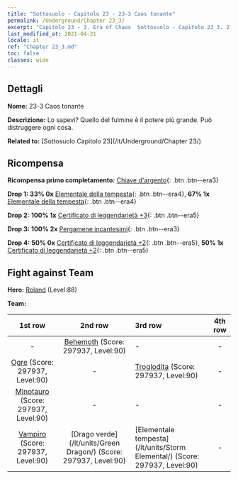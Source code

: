 ```yaml
---
title: "Sottosuolo - Capitolo 23 - 23-3 Caos tonante"
permalink: /Underground/Chapter 23_3/
excerpt: "Capitolo 23 - 3. Era of Chaos  Sottosuolo - Capitolo 23_3. 23-3 Caos tonante"
last_modified_at: 2021-04-21
locale: it
ref: "Chapter 23_3.md"
toc: false
classes: wide
---
```


## Dettagli

 **Nome:** 23-3 Caos tonante

 **Descrizione:** Lo sapevi? Quello del fulmine è il potere più grande. Può distruggere ogni cosa.

 **Related to:** [Sottosuolo Capitolo 23](/it/Underground/Chapter 23/)

## Ricompensa

 **Ricompensa primo completamento:** [Chiave d'argento](/it/Items/con_693/){: .btn .btn--era3}

 **Drop 1:** **33% 0x** [Elementale della tempesta](/it/Items/unt_263/){: .btn .btn--era4}, **67% 1x** [Elementale della tempesta](/it/Items/unt_263/){: .btn .btn--era4}

 **Drop 2:** **100% 1x** [Certificato di leggendarietà +3](/it/Items/mat_88/){: .btn .btn--era5}

 **Drop 3:** **100% 2x** [Pergamene incantesimi](/it/Items/con_694/){: .btn .btn--era3}

 **Drop 4:** **50% 0x** [Certificato di leggendarietà +2](/it/Items/mat_81/){: .btn .btn--era5}, **50% 1x** [Certificato di leggendarietà +2](/it/Items/mat_81/){: .btn .btn--era5}


## Fight against Team
 **Hero:** [Roland](/it/heroes/Roland/) (Level:88)

 **Team:**


  | 1st row | 2nd row | 3rd row | 4th row |
  |:----:|:----:|:----|:----:|
  | - | [Behemoth](/it/units/Behemoth/) (Score: 297937, Level:90)  | - | - |
  | [Ogre](/it/units/Ogre/) (Score: 297937, Level:90)  | - | [Troglodita](/it/units/Troglodyte/) (Score: 297937, Level:90)  | - |
  | [Minotauro](/it/units/Minotaur/) (Score: 297937, Level:90)  | - | - | - |
  | [Vampiro](/it/units/Vampire/) (Score: 297937, Level:90)  | [Drago verde](/it/units/Green Dragon/) (Score: 297937, Level:90)  | [Elementale tempesta](/it/units/Storm Elemental/) (Score: 297937, Level:90)  | - |


